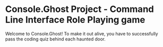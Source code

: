 # Console.Ghost Project - Command Line Interface Role Playing game
Welcome to Console.Ghost! To make it out alive, you have to successfully pass the coding quiz behind each haunted door.



   
  
     
   
